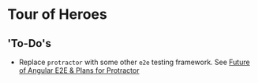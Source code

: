 # Tour of Heroes

## 'To-Do's

- Replace `protractor` with some other `e2e` testing framework. See [Future of Angular E2E & Plans for Protractor ](https://github.com/angular/protractor/issues/5502)
